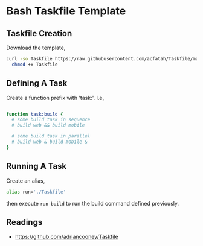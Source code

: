 # Bash Taskfile Template

## Taskfile Creation

Download the template,

```bash
curl -so Taskfile https://raw.githubusercontent.com/acfatah/Taskfile/main/Taskfile.template && \
  chmod +x Taskfile
```


## Defining A Task

Create a function prefix with 'task:'. I.e,

```bash

function task:build {
  # some build task in sequence
  # build web && build mobile

  # some build task in parallel
  # build web & build mobile &
}
```

## Running A Task

Create an alias,

```bash
alias run='./Taskfile'
```

then execute `run build` to run the build command defined previously.


## Readings

* https://github.com/adriancooney/Taskfile
